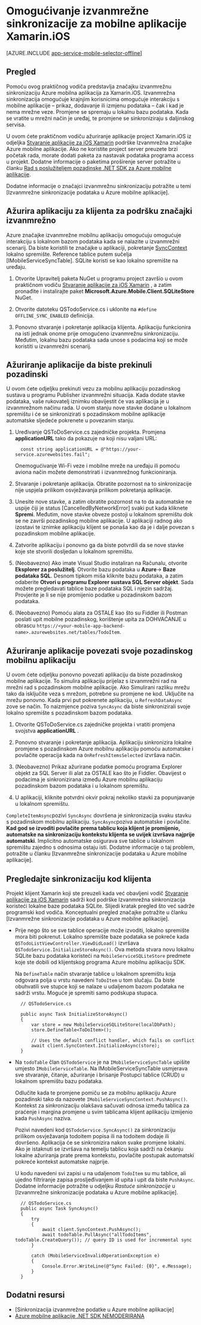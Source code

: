 <properties
    pageTitle="Omogućivanje izvanmrežne sinkronizacije za Azure mobilnu aplikaciju (Xamarin iOS)"
    description="Upute za korištenje aplikacije za mobilne aplikacije servisa za predmemorije i sinkronizaciju izvanmrežnih podataka u aplikaciji za iOS Xamarin"
    documentationCenter="xamarin"
    authors="adrianhall"
    manager="dwrede"
    editor=""
    services="app-service\mobile"/>

<tags
    ms.service="app-service-mobile"
    ms.workload="mobile"
    ms.tgt_pltfrm="mobile-xamarin-ios"
    ms.devlang="dotnet"
    ms.topic="article"
    ms.date="10/01/2016"
    ms.author="adrianha"/>

# <a name="enable-offline-sync-for-your-xamarinios-mobile-app"></a>Omogućivanje izvanmrežne sinkronizacije za mobilne aplikacije Xamarin.iOS

[AZURE.INCLUDE [app-service-mobile-selector-offline](../../includes/app-service-mobile-selector-offline.md)]

## <a name="overview"></a>Pregled

Pomoću ovog praktičnog vodiča predstavlja značajku izvanmrežnu sinkronizaciju Azure mobilna aplikacija za Xamarin.iOS. Izvanmrežna sinkronizacija omogućuje krajnjim korisnicima omogućuje interakciju s mobilne aplikacije – prikaz, dodavanje ili izmjenu podataka – čak i kad je nema mrežne veze. Promjene se spremaju u lokalnu bazu podataka. Kada se vratite u mrežni način je uređaj, te promjene se sinkroniziraju s daljinskog servisa.

U ovom ćete praktičnom vodiču ažuriranje aplikacije project Xamarin.iOS iz odjeljka [Stvaranje aplikacije za iOS Xamarin] podrške Izvanmrežna značajke Azure mobilne aplikacije. Ako ne koristite project server preuzete brzi početak rada, morate dodati paketa za nastavak podataka programa access u projekt. Dodatne informacije o paketima proširenje server potražite u članku [Rad s poslužiteljem pozadinske .NET SDK za Azure mobilne aplikacije](app-service-mobile-dotnet-backend-how-to-use-server-sdk.md).

Dodatne informacije o značajci izvanmrežnu sinkronizaciju potražite u temi [Izvanmrežne sinkronizacije podataka u Azure mobilne aplikacije].

## <a name="update-the-client-app-to-support-offline-features"></a>Ažurira aplikaciju za klijenta za podršku značajki izvanmrežno

Azure značajke izvanmrežne mobilnu aplikaciju omogućuju omogućuje interakciju s lokalnom bazom podataka kada se nalazite u izvanmrežni scenarij. Da biste koristili te značajke u aplikaciji, pokretanje [SyncContext] lokalno spremište. Reference tablice putem sučelja [IMobileServiceSyncTable]. SQLite koristi se kao lokalno spremište na uređaju.

1. Otvorite Upravitelj paketa NuGet u programu project završio u ovom praktičnom vodiču [Stvaranje aplikacije za iOS Xamarin] , a zatim pronađite i instalirajte paket **Microsoft.Azure.Mobile.Client.SQLiteStore** NuGet.

2. Otvorite datoteku QSTodoService.cs i uklonite na `#define OFFLINE_SYNC_ENABLED` definicija.

3. Ponovno stvaranje i pokretanje aplikacija klijenta. Aplikaciju funkcionira na isti jednak onome prije omogućeno izvanmrežnu sinkronizaciju. Međutim, lokalnu bazu podataka sada unose s podacima koji se može koristiti u izvanmrežni scenarij.

## <a name="update-sync"></a>Ažuriranje aplikacije da biste prekinuli pozadinski

U ovom ćete odjeljku prekinuti vezu za mobilnu aplikaciju pozadinskog sustava u programu Publisher izvanmrežni situacija. Kada dodate stavke podataka, vaše rukovatelj iznimku obavijestit će vas aplikacija je u izvanmrežnom načinu rada. U ovom stanju nove stavke dodane u lokalnom spremištu i će se sinkronizirati s pozadinskom mobilne aplikacije automatske sljedeće pokrenete u povezanim stanju.

1. Uređivanje QSToDoService.cs zajedničke projekta. Promjena **applicationURL** tako da pokazuje na koji nisu valjani URL:

         const string applicationURL = @"https://your-service.azurewebsites.fail";

    Onemogućivanje Wi-Fi veze i mobilne mreže na uređaju ili pomoću aviona način možete demonstrirati i izvanmrežnog funkcioniranja.

2. Stvaranje i pokretanje aplikacija. Obratite pozornost na to sinkronizacije nije uspjela prilikom osvježavanja prilikom pokretanja aplikacije.

3. Unesite nove stavke, a zatim obratite pozornost na to da automatske ne uspije čiji je status [CancelledByNetworkError] svaki put kada kliknete **Spremi**. Međutim, nove stavke obveze postoji u lokalnom spremištu dok se ne završi pozadinskog mobilne aplikacije.  U aplikaciji radnog ako izostavi te iznimke aplikaciju klijent se ponaša kao da je i dalje povezan s pozadinskom mobilne aplikacije.

4. Zatvorite aplikaciju i ponovno ga da biste potvrdili da se nove stavke koje ste stvorili dosljedan u lokalnom spremištu.

5. (Neobavezno) Ako imate Visual Studio instaliran na Računalu, otvorite **Eksplorer za poslužitelj**. Otvorite bazu podataka u **Azure**-> **Baze podataka SQL**. Desnom tipkom miša kliknite bazu podataka, a zatim odaberite **Otvori u programu Explorer sustava SQL Server objekt**. Sada možete pregledavati tablice baze podataka SQL i njezin sadržaj. Provjerite je li se nije promijenio podatke u pozadinskom bazom podataka.

6. (Neobavezno) Pomoću alata za OSTALE kao što su Fiddler ili Postman poslati upit mobilne pozadinskog, korištenje upita za DOHVAĆANJE u obrascu `https://<your-mobile-app-backend-name>.azurewebsites.net/tables/TodoItem`.

## <a name="update-online-app"></a>Ažuriranje aplikacije povezati svoje pozadinskog mobilnu aplikaciju

U ovom ćete odjeljku ponovno povezati aplikaciju da biste pozadinskog mobilne aplikacije. To simulira aplikaciju prijelaz s izvanmrežni rad na mrežni rad s pozadinskom mobilne aplikacije.   Ako Simulirani razliku mrežu tako da isključite veza s mrežom, potrebne su promjene ne kod.
Uključite na mrežu ponovno.  Kada prvi put pokrenete aplikaciju, u `RefreshDataAsync` zove se način. To naizmjence poziva `SyncAsync` da biste sinkronizirali svoje lokalno spremište s pozadinskom bazom podataka.

1. Otvorite QSToDoService.cs zajedničke projekta i vratiti promjena svojstva **applicationURL** .

2. Ponovno stvaranje i pokretanje aplikacija. Aplikaciju sinkronizira lokalne promjene s pozadinskom Azure mobilnu aplikaciju pomoću automatske i povlačite operacija kada na `OnRefreshItemsSelected` izvršava način.

3. (Neobavezno) Prikaz ažurirane podatke pomoću programa Explorer objekt za SQL Server ili alat za OSTALE kao što je Fiddler. Obavijest o podacima je sinkronizirana između Azure mobilnu aplikaciju pozadinskom bazom podataka i u lokalnom spremištu.

4. U aplikaciji, kliknite potvrdni okvir pokraj nekoliko stavki za popunjavanje u lokalnom spremištu.

  `CompleteItemAsync`pozivi `SyncAsync` dovršena je sinkronizacija svaku stavku s pozadinskom mobilnu aplikaciju. `SyncAsync`poziva automatske i povlačite.
  **Kad god se izvoditi povlačite prema tablicu koja klijent je promijenio, automatske na sinkronizaciju kontekstu klijenta se uvijek izvršava najprije automatski**. Implicitno automatske osigurava sve tablice u lokalnom spremištu zajedno s odnosima ostaju isti. Dodatne informacije o taj problem, potražite u članku [Izvanmrežne sinkronizacije podataka u Azure mobilne aplikacije].

## <a name="review-the-client-sync-code"></a>Pregledajte sinkronizaciju kod klijenta

Projekt klijent Xamarin koji ste preuzeli kada već obavljeni vodič [Stvaranje aplikacije za iOS Xamarin] sadrži kod podrške Izvanmrežna sinkronizacija koristeći lokalne baze podataka SQLite. Slijedi kratak pregled što već sadrže programski kod vodiča. Konceptualni pregled značajke potražite u članku [Izvanmrežne sinkronizacije podataka u Azure mobilne aplikacije].

* Prije nego što se sve tablice operacije može izvoditi, lokalno spremište mora biti pokrenut. Lokalno spremište baze podataka se pokreće kada `QSTodoListViewController.ViewDidLoad()` izvršava `QSTodoService.InitializeStoreAsync()`. Ova metoda stvara novu lokalnu SQLite bazu podataka koristeći na `MobileServiceSQLiteStore` predmete koje ste dobili od klijentskog programa Azure mobilnu aplikaciju SDK.

    Na `DefineTable` način stvaranje tablice u lokalnom spremištu koja odgovara polja u vrstu navedeni `ToDoItem` u tom slučaju. Da biste obuhvatili sve stupce koji se nalaze u udaljenom bazom podataka ne sadrži vrstu. Moguće je spremiti samo podskupa stupaca.

        // QSTodoService.cs

        public async Task InitializeStoreAsync()
        {
            var store = new MobileServiceSQLiteStore(localDbPath);
            store.DefineTable<ToDoItem>();

            // Uses the default conflict handler, which fails on conflict
            await client.SyncContext.InitializeAsync(store);
        }


* Na `todoTable` član `QSTodoService` je na `IMobileServiceSyncTable` upišite umjesto `IMobileServiceTable`. Na IMobileServiceSyncTable usmjerava sve stvaranje, čitanje, ažuriranje i brisanje Postupci tablice (CRUD) u lokalnom spremištu bazu podataka.

    Odlučite kada te promjene pomiču se za mobilnu aplikaciju Azure pozadinski tako da nazovete `IMobileServiceSyncContext.PushAsync()`. Kontekst za sinkronizaciju olakšava sačuvati odnosa između tablica za praćenje i margina promjene u svim tablicama klijent aplikaciju izmijenio kada `PushAsync` naziva.

    Pozivi navedeni kod `QSTodoService.SyncAsync()` za sinkronizaciju prilikom osvježavanja todoitem popisa ili na todoitem dodaje ili dovršeno. Aplikacija će se sinkronizira nakon svake promjene lokalni. Ako je istaknuti se izvršava na temelju tablicu koja sadrži na čekanju lokalne ažuriranja prate prema kontekstu, povlačite postupak automatski pokreće kontekst automatske najprije.

    U kodu navedeni svi zapisi u na udaljenom `TodoItem` su mu tablice, ali ujedno filtriranje zapisa prosljeđivanjem id upita i upit da biste `PushAsync`. Dodatne informacije potražite u odjeljku *Rastuće sinkronizacije* u [Izvanmrežne sinkronizacije podataka u Azure mobilne aplikacije].

        // QSTodoService.cs
        public async Task SyncAsync()
        {
            try
            {
                await client.SyncContext.PushAsync();
                await todoTable.PullAsync("allTodoItems", todoTable.CreateQuery()); // query ID is used for incremental sync
            }

            catch (MobileServiceInvalidOperationException e)
            {
                Console.Error.WriteLine(@"Sync Failed: {0}", e.Message);
            }
        }


## <a name="additional-resources"></a>Dodatni resursi

* [Sinkronizacija izvanmrežne podatke u Azure mobilne aplikacije]
* [Azure mobilne aplikacije .NET SDK NEMODERIRANA][8]

<!-- Images -->

<!-- URLs. -->
[Stvaranje aplikacije za iOS Xamarin]: app-service-mobile-xamarin-ios-get-started.md
[Sinkronizacija izvanmrežnih podataka u Azure mobilne aplikacije]: app-service-mobile-offline-data-sync.md
[SyncContext]: https://msdn.microsoft.com/library/azure/microsoft.windowsazure.mobileservices.mobileserviceclient.synccontext(v=azure.10).aspx
[8]: app-service-mobile-dotnet-how-to-use-client-library.md